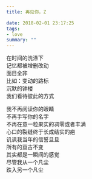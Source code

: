 ```yaml
---
title: 再见你，Z

date: 2018-02-01 23:17:25
tags: 
- love
summary: ""
---
```

在时间的洗涤下\
记忆都被增删改动\
面目全非\
比如：变动的路标\
沉默的钟楼\
我们看待彼此的方式

我不再阅读你的眼睛\
不再手写你的名字\
不再在意一粒果实的凋零或者丰满\
心口的裂缝终于长成结实的疤\
讥讽我当年的信誓旦旦\
所有的亘古不变\
其实都是一瞬间的感觉\
尽管我从一个凡尘\
跌入另一个凡尘
